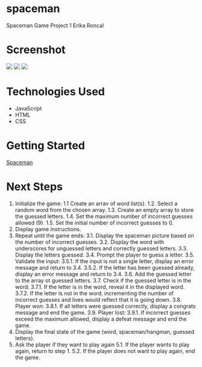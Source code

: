 # spaceman

Spaceman Game Project 1
Erika Roncal

# Screenshot

<img src="https://i.imgur.com/9d7MFQt.jpg">
<img src="https://i.imgur.com/pgcXkTD.png">
<img src="https://i.imgur.com/kZGdEUU.png">

# Technologies Used

- JavaScript
- HTML
- CSS

# Getting Started

[Spaceman](https://erikajoelleee.github.io/spaceman/)

# Next Steps

1. Initialize the game:
   1.1 Create an arrav of word list(s).
   1.2. Select a random word from the chosen array.
   1.3. Create an empty array to store the guessed letters.
   1.4. Set the maximum number of incorrect guesses allowed (9).
   1.5. Set the initial number of incorrect guesses to 0.
2. Display game instructions.
3. Repeat until the game ends:
   3.1. Display the spaceman picture based on the number of incorrect guesses.
   3.2. Display the word with underscores for unguessed letters and correctly guessed letters.
   3.3. Display the letters guessed.
   3.4. Prompt the player to guess a letter.
   3.5. Validate the input:
   3.5.1. If the input is not a single letter, display an error message and return to 3.4.
   3.5.2. If the letter has been guessed already, display an error message and return to 3.4.
   3.6. Add the guessed letter to the array ot guessed letters.
   3.7. Check if the guessed letter is in the word:
   3.7.1. If the letter is in the word, reveal it in the displayed word.
   3.7.2. If the letter is not in the word, incrementing the number of incorrect guesses and lives would reflect that it is going down.
   3.8. Player won:
   3.8.1. If all letters were guessed correctly, display a congrats message and end the game.
   3.9. Player lost:
   3.9.1. If incorrect guesses exceed the maximum allowed, display a defeat message and end the game.
4. Display the final state of the game (word, spaceman/hangman, guessed letters).
5. Ask the player if they want to play
   again
   5.1. If the player wants to play again, return to step 1.
   5.2. If the player does not want to play again, end the game.

